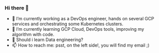 ### Hi there 👋

- 🔭 I’m currently working as a DevOps engineer, hands on several GCP services and orchestrating some Kubernetes clusters.
- 🌱 I’m currently learning GCP Cloud, DevOps tools, improving my algorithm with code.
- 🤔 Should i learn Data engineering?
- 📫 How to reach me: psst, on the left side!, you will find my email ;)
<!--
**Keyproco/keyproco** is a ✨ _special_ ✨ repository because its `README.md` (this file) appears on your GitHub profile.

Here are some ideas to get you started:

- 🔭 I’m currently working on ...
- 🌱 I’m currently learning ...
- 👯 I’m looking to collaborate on ...
- 🤔 I’m looking for help with ...
- 💬 Ask me about ...
- 📫 How to reach me: ...
- 😄 Pronouns: ...
- ⚡ Fun fact: ...
-->
